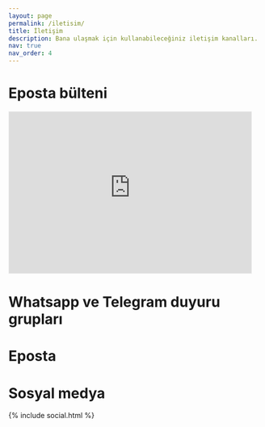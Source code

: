 ```yaml
---
layout: page
permalink: /iletisim/
title: İletişim
description: Bana ulaşmak için kullanabileceğiniz iletişim kanalları.
nav: true
nav_order: 4
---
```


# Eposta bülteni

<iframe src="https://edizdikmelik.substack.com/embed" width="480" height="320" style="border:1px solid #EEE; background:white;" frameborder="0" scrolling="no"></iframe>

# Whatsapp ve Telegram duyuru grupları

# Eposta


# Sosyal medya

<div class="social">
              <div class="contact-icons">
                {% include social.html %}
              </div>
</div>
